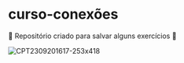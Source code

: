 # curso-conexões

 :rocket: Repositório criado para salvar alguns exercícios :rocket:

  
![CPT2309201617-253x418](https://github.com/dev-Alencar/curso-conex-es/assets/59658258/fecc5b8e-64aa-4c43-97d0-5cd723e800e3)

 


